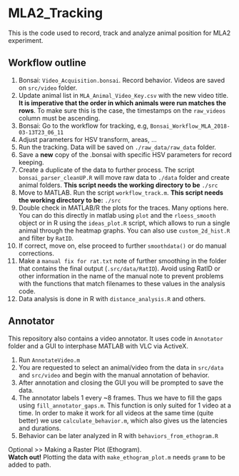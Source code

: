 # MLA2_Tracking

This is the code used to record, track and analyze animal position for MLA2 experiment.


## Workflow outline

1. Bonsai: `Video_Acquisition.bonsai`. Record behavior. Videos are saved on `src/video` folder.
1. Update animal list in `MLA_Animal_Video_Key.csv` with the new video title. **It is imperative that the order in which animals were run matches the rows**. To make sure this is the case, the timestamps on the `raw_videos` column must be ascending.
1. Bonsai: Go to the workflow for tracking, e.g, `Bonsai_Workflow_MLA_2018-03-13T23_06_11`
1. Adjust parameters for HSV transform, areas, ...
1. Run the tracking. Data will be saved on `./raw_data/raw_data` folder. 
1. Save a **new** copy of the .bonsai with specific HSV parameters for record keeping.
1. Create a duplicate of the data to further process. The script `bonsai_parser_cleanUP.R` will move raw data to `./data` folder and create animal folders. **This script needs the working directory to be** `./src`
1. Move to MATLAB. Run the script `workflow_track.m`. **This script needs the working directory to be:** `./src`
1. Double check in MATLAB/R the plots for the traces. Many options here. You can do this directly in matlab using `plot` and the `rloess_smooth` object or in R using the `ideas_plot.R` script, which allows to run a single animal through the heatmap graphs. You can also use `custom_2d_hist.R` and filter by `RatID`.
1. If correct, move on, else proceed to further `smoothdata()` or do manual corrections.
1. Make a `manual fix for rat.txt` note of further smoothing in the folder that contains the final output (`.src/data/RatID`). Avoid using RatID or other information in the name of the manual note to prevent problems with the functions that match filenames to these values in the analysis code. 
1. Data analysis is done in R with `distance_analysis.R` and others.


## Annotator

This repository also contains a video annotator. It uses code in `Annotator` folder and a GUI to interphase MATLAB with VLC via ActiveX. 

1. Run `AnnotateVideo.m`
1. You are requested to select an animal/video from the data in `src/data` and `src/video` and begin with the manual annotation of behavior.  
1. After annotation and closing the GUI you will be prompted to save the data.
1. The annotator labels 1 every ~8 frames. Thus we have to fill the gaps using `fill_annotator_gaps.m`. This function is only suited for 1 video at a time. In order to make it work for all videos at the same time (quite better) we use `calculate_behavior.m`, which also gives us the latencies and durations.
1. Behavior can be later analyzed in R with `behaviors_from_ethogram.R`

Optional >> Making a Raster Plot (Ethogram).  
**Watch out!** Plotting the data with `make_ethogram_plot.m` needs `gramm` to be added to path.